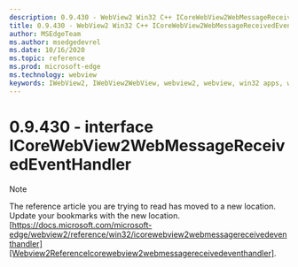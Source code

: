 ```yaml
---
description: 0.9.430 - WebView2 Win32 C++ ICoreWebView2WebMessageReceivedEventHandler
title: 0.9.430 - WebView2 Win32 C++ ICoreWebView2WebMessageReceivedEventHandler
author: MSEdgeTeam
ms.author: msedgedevrel
ms.date: 10/16/2020
ms.topic: reference
ms.prod: microsoft-edge
ms.technology: webview
keywords: IWebView2, IWebView2WebView, webview2, webview, win32 apps, win32, edge, ICoreWebView2, ICoreWebView2Host, browser control, edge html
---
```


# 0.9.430 - interface ICoreWebView2WebMessageReceivedEventHandler 

> [!NOTE]
> The reference article you are trying to read has moved to a new location.  
> Update your bookmarks with the new location.  
> [https://docs.microsoft.com/microsoft-edge/webview2/reference/win32/icorewebview2webmessagereceivedeventhandler][Webview2ReferenceIcorewebview2webmessagereceivedeventhandler].  

[Webview2ReferenceIcorewebview2webmessagereceivedeventhandler]: /microsoft-edge/webview2/reference/win32/icorewebview2webmessagereceivedeventhandler "interface ICoreWebView2WebMessageReceivedEventHandler | Microsoft Docs"
